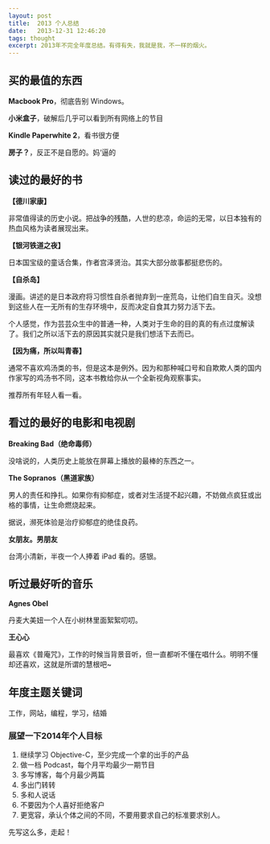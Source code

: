 ```yaml
---
layout: post
title:  2013 个人总结
date:   2013-12-31 12:46:20
tags: thought
excerpt: 2013年不完全年度总结。有得有失，我就是我，不一样的烟火。
---
```

## 买的最值的东西

**Macbook Pro**，彻底告别 Windows。

**小米盒子**，破解后几乎可以看到所有网络上的节目

**Kindle Paperwhite 2**，看书很方便

**房子？**，反正不是自愿的。妈‘逼的

## 读过的最好的书

**【德川家康】**

非常值得读的历史小说。把战争的残酷，人世的悲凉，命运的无常，以日本独有的热血风格为读者展现出来。

**【银河铁道之夜】**

日本国宝级的童话合集，作者宫泽贤治。其实大部分故事都挺悲伤的。

**【自杀岛】**

漫画。讲述的是日本政府将习惯性自杀者抛弃到一座荒岛，让他们自生自灭。没想到这些人在一无所有的生存环境中，反而决定自食其力努力活下去。

个人感觉，作为芸芸众生中的普通一种，人类对于生命的目的真的有点过度解读了。我们之所以活下去的原因其实就只是我们想活下去而已。

**【因为痛，所以叫青春】**

通常不喜欢鸡汤类的书，但是这本是例外。因为和那种喊口号和自欺欺人类的国内作家写的鸡汤书不同，这本书教给你从一个全新视角观察事实。

推荐所有年轻人看一看。

## 看过的最好的电影和电视剧

**Breaking Bad（绝命毒师）**

没啥说的，人类历史上能放在屏幕上播放的最棒的东西之一。

**The Sopranos（黑道家族）**

男人的责任和挣扎。如果你有抑郁症，或者对生活提不起兴趣，不妨做点疯狂或出格的事情，让生命燃烧起来。

据说，濒死体验是治疗抑郁症的绝佳良药。

**女朋友。男朋友**

台湾小清新，半夜一个人捧着 iPad 看的。感银。

## 听过最好听的音乐

**Agnes Obel**

丹麦大美妞一个人在小树林里面絮絮叨叨。

**王心心**

最喜欢《普庵咒》，工作的时候当背景音听，但一直都听不懂在唱什么。明明不懂却还喜欢，这就是所谓的慧根吧~

## 年度主题关键词

工作，网站，编程，学习，结婚

### 展望一下2014年个人目标

1. 继续学习 Objective-C，至少完成一个拿的出手的产品
2. 做一档 Podcast，每个月平均最少一期节目
3. 多写博客，每个月最少两篇
4. 多出门转转
5. 多和人说话
6. 不要因为个人喜好拒绝客户
7. 更宽容，承认个体之间的不同，不要用要求自己的标准要求别人。

先写这么多，走起！
